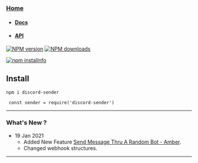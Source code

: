 ### [Home](/) 
  -  #### [Docs](/docs)
  -  #### [API](#api)
 <p>
    <a href="https://www.npmjs.com/package/discord-sender"><img src="https://img.shields.io/npm/v/discord-sender.svg?maxAge=3600" alt="NPM version" /></a>
    <a href="https://www.npmjs.com/package/discord-sender"><img src="https://img.shields.io/npm/dt/discord-sender.svg?maxAge=3600" alt="NPM downloads" /></a>
    
   
  </p>



<p>
    <a href="https://nodei.co/npm/discord-sender/"><img src="https://nodei.co/npm/discord-sender.png?downloads=true&stars=true" alt="npm installnfo" /></a>
</p>  



## Install 

``` npm i discord-sender ```

``` const sender = require('discord-sender')```

-------------

### What's New ?

- 19 Jan 2021
  - Added New Feature [Send Message Thru A Random Bot - Amber](#Send-Message-Thru-A-Random-Bot).
  - Changed webhook structures.
  
-------------
